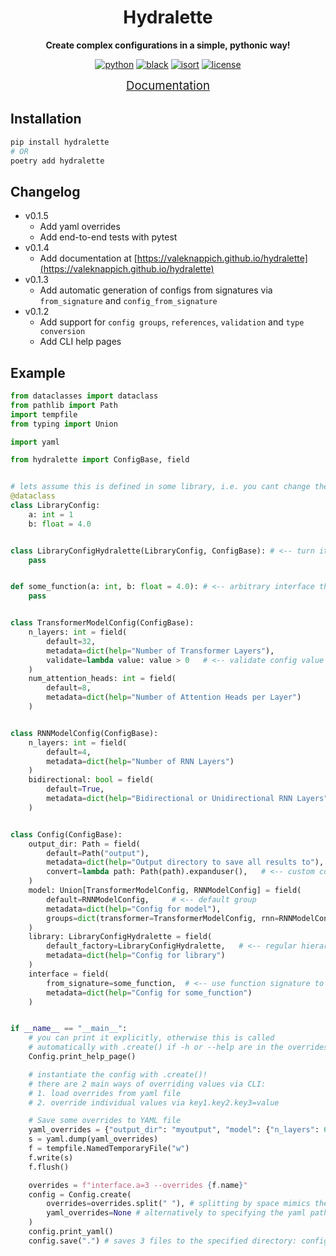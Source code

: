 <div align="center">

# Hydralette

**Create complex configurations in a simple, pythonic way!**

[![python](https://img.shields.io/badge/-Python_3.8_%7C_3.9_%7C_3.10-blue?logo=python&logoColor=white)](https://github.com/pre-commit/pre-commit)
[![black](https://img.shields.io/badge/Code%20Style-Black-black.svg?labelColor=gray)](https://black.readthedocs.io/en/stable/)
[![isort](https://img.shields.io/badge/%20imports-isort-%231674b1?style=flat&labelColor=ef8336)](https://pycqa.github.io/isort/)
[![license](https://img.shields.io/badge/License-MIT-green.svg?labelColor=gray)](https://github.com/ashleve/lightning-hydra-template#license)

<a href="https://valeknappich.github.io/hydralette" style="font-size: 14pt">Documentation</a>

</div>

## Installation

```bash
pip install hydralette
# OR
poetry add hydralette
```

## Changelog

- v0.1.5
    - Add yaml overrides
    - Add end-to-end tests with pytest
- v0.1.4
    - Add documentation at [https://valeknappich.github.io/hydralette](https://valeknappich.github.io/hydralette)
- v0.1.3
    - Add automatic generation of configs from signatures via `from_signature` and `config_from_signature`
- v0.1.2
    - Add support for `config groups`, `references`, `validation` and `type conversion`
    - Add CLI help pages

## Example

```python
from dataclasses import dataclass
from pathlib import Path
import tempfile
from typing import Union

import yaml

from hydralette import ConfigBase, field


# lets assume this is defined in some library, i.e. you cant change the code
@dataclass
class LibraryConfig:
    a: int = 1
    b: float = 4.0


class LibraryConfigHydralette(LibraryConfig, ConfigBase): # <-- turn it into a hydralette config by subclassing
    pass


def some_function(a: int, b: float = 4.0): # <-- arbitrary interface that we can turn into a hydralette config
    pass


class TransformerModelConfig(ConfigBase):
    n_layers: int = field(
        default=32,
        metadata=dict(help="Number of Transformer Layers"),
        validate=lambda value: value > 0   # <-- validate config value
    )
    num_attention_heads: int = field(
        default=8,
        metadata=dict(help="Number of Attention Heads per Layer")
    )


class RNNModelConfig(ConfigBase):
    n_layers: int = field(
        default=4,
        metadata=dict(help="Number of RNN Layers")
    )
    bidirectional: bool = field(
        default=True,
        metadata=dict(help="Bidirectional or Unidirectional RNN Layers")
    )


class Config(ConfigBase):
    output_dir: Path = field(
        default=Path("output"),
        metadata=dict(help="Output directory to save all results to"),
        convert=lambda path: Path(path).expanduser(),   # <-- custom conversion lambda, otherwise type hint is tried
    )
    model: Union[TransformerModelConfig, RNNModelConfig] = field(
        default=RNNModelConfig,     # <-- default group
        metadata=dict(help="Config for model"),
        groups=dict(transformer=TransformerModelConfig, rnn=RNNModelConfig),    # <-- define groups
    )
    library: LibraryConfigHydralette = field(
        default_factory=LibraryConfigHydralette,   # <-- regular hierarchical config
        metadata=dict(help="Config for library")
    )
    interface = field(
        from_signature=some_function,  # <-- use function signature to derive config
        metadata=dict(help="Config for some_function")
    )


if __name__ == "__main__":
    # you can print it explicitly, otherwise this is called
    # automatically with .create() if -h or --help are in the overrides
    Config.print_help_page()

    # instantiate the config with .create()!
    # there are 2 main ways of overriding values via CLI:
    # 1. load overrides from yaml file
    # 2. override individual values via key1.key2.key3=value

    # Save some overrides to YAML file
    yaml_overrides = {"output_dir": "myoutput", "model": {"n_layers": 64}}
    s = yaml.dump(yaml_overrides)
    f = tempfile.NamedTemporaryFile("w")
    f.write(s)
    f.flush()

    overrides = f"interface.a=3 --overrides {f.name}"
    config = Config.create(
        overrides=overrides.split(" "), # splitting by space mimics the format of sys.argv
        yaml_overrides=None # alternatively to specifying the yaml path to --overrides, you can also pass the dict here
    )
    config.print_yaml()
    config.save(".") # saves 3 files to the specified directory: config.yaml, defaults.yaml and overrides.yaml
```

